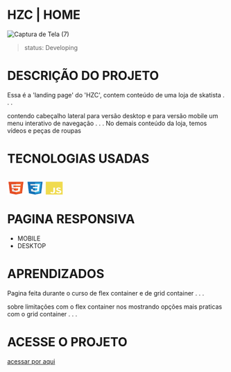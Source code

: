 # HZC | HOME

![Captura de Tela (7)](https://user-images.githubusercontent.com/113468784/191865976-6141da46-766b-4f9a-b362-b2464f4f5155.png)
> status: Developing

<h1>DESCRIÇÃO DO PROJETO</h1>
<p>Essa é a 'landing page' do 'HZC', contem conteúdo de uma loja de skatista . . .</p>

<p>contendo cabeçalho lateral para versão desktop e para versão mobile um menu interativo de navegação . . . No demais conteúdo da loja, temos vídeos e peças de roupas</p>

<h1>TECNOLOGIAS USADAS</h1>

<div style="display: inline_block"><br>
  <img align="center" alt="Tiago-HTML" height="30" width="40" src="https://raw.githubusercontent.com/devicons/devicon/master/icons/html5/html5-original.svg">
  <img align="center" alt="Tiago-CSS" height="30" width="40" src="https://raw.githubusercontent.com/devicons/devicon/master/icons/css3/css3-original.svg">
  <img align="center" alt="Tiago-Js" height="30" width="40" src="https://raw.githubusercontent.com/devicons/devicon/master/icons/javascript/javascript-plain.svg">
</div>

<h1>PAGINA RESPONSIVA</h1>

- MOBILE
- DESKTOP

<H1>APRENDIZADOS</H1>


<P>Pagina feita durante o curso de flex container e de grid container . . .</P>
<p>sobre limitações com o flex container nos mostrando opções mais praticas com o grid container . . .</p>


<h1>ACESSE O PROJETO</h1>
<p><a href="https://tiago-camilo.github.io/hzc__home/" >acessar por aqui </a></p>
